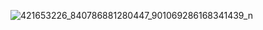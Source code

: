 
![421653226_840786881280447_901069286168341439_n](https://github.com/user-attachments/assets/71c19d84-3d75-4ba3-9004-7b51a4745a9e)
